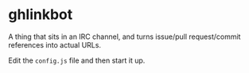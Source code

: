 # ghlinkbot

A thing that sits in an IRC channel, and turns issue/pull
request/commit references into actual URLs.

Edit the `config.js` file and then start it up.
